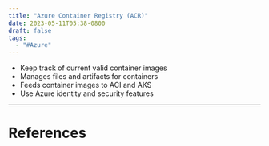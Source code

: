 ```yaml
---
title: "Azure Container Registry (ACR)"
date: 2023-05-11T05:38-0800
draft: false
tags: 
  - "#Azure"
---
```


- Keep track of current valid container images
- Manages files and artifacts for containers
- Feeds container images to ACI and AKS
- Use Azure identity and security features

---
# References

